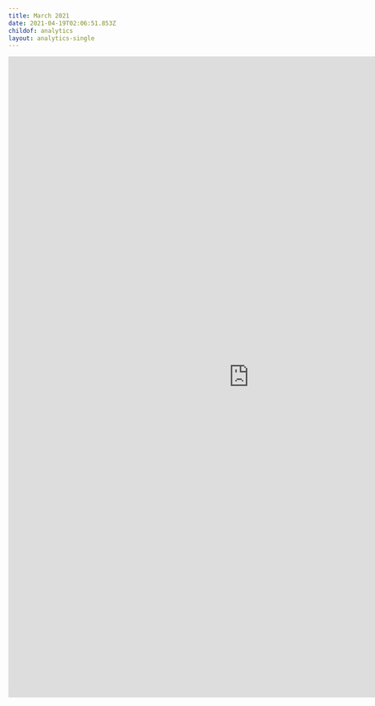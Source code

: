 ```yaml
---
title: March 2021
date: 2021-04-19T02:06:51.853Z
childof: analytics
layout: analytics-single
---
```

<iframe width="960" height="1280" src="https://datastudio.google.com/embed/reporting/896844c3-12b5-4aae-9780-ae79b304f3a4/page/tPw8" frameborder="0" style="border:0" allowfullscreen></iframe>